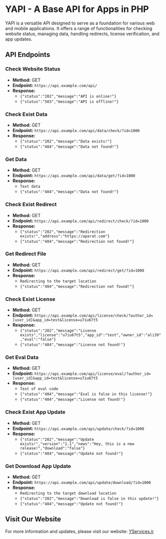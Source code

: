 # YAPI - A Base API for Apps in PHP

YAPI is a versatile API designed to serve as a foundation for various web and mobile applications. It offers a range of functionalities for checking website status, managing data, handling redirects, license verification, and app updates.

## API Endpoints

### Check Website Status

- **Method:** GET
- **Endpoint:** `https://api.example.com/api/`
- **Response:**
  - `{"status":"202","message":"API is online!"}`
  - `{"status":"503","message":"API is offline!"}`

### Check Exist Data

- **Method:** GET
- **Endpoint:** `https://api.example.com/api/data/check/?id=1000`
- **Response:**
  - `{"status":"202","message":"Data exists!"}`
  - `{"status":"404","message":"Data not found!"}`

### Get Data

- **Method:** GET
- **Endpoint:** `https://api.example.com/api/data/get/?id=1000`
- **Response:**
  - `Text data`
  - `{"status":"404","message":"Data not found!"}`

### Check Exist Redirect

- **Method:** GET
- **Endpoint:** `https://api.example.com/api/redirect/check/?id=1000`
- **Response:**
  - `{"status":"202","message":"Redirection exists!","address":"https://aparat.com"}`
  - `{"status":"404","message":"Redirection not found!"}`

### Get Redirect File

- **Method:** GET
- **Endpoint:** `https://api.example.com/api/redirect/get/?id=1000`
- **Response:**
  - `Redirecting to the target location`
  - `{"status":"404","message":"Redirection not found!"}`

### Check Exist License

- **Method:** GET
- **Endpoint:** `https://api.example.com/api/license/check/?author_id=[user_id]&app_id=test&license=u7iu67t5`
- **Response:**
  - `{"status":"202","message":"License exists","license":"u7iu67t5","app_id":"test","owner_id":"ali39","eval":"false"}`
  - `{"status":"404","message":"License not found!"}`

### Get Eval Data

- **Method:** GET
- **Endpoint:** `https://api.example.com/api/license/eval/?author_id=[user_id]&app_id=test&license=u7iu67t5`
- **Response:**
  - `Text of eval code`
  - `{"status":"404","message":"Eval is false in this license!"}`
  - `{"status":"404","message":"License not found!"}`

### Check Exist App Update

- **Method:** GET
- **Endpoint:** `https://api.example.com/api/update/check/?id=1000`
- **Response:**
  - `{"status":"202","message":"Update exists!","version":"1.1","news":"Hey, this is a new release!","download":"false"}`
  - `{"status":"404","message":"Update not found!"}`

### Get Download App Update

- **Method:** GET
- **Endpoint:** `https://api.example.com/api/update/download/?id=1000`
- **Response:**
  - `Redirecting to the target download location`
  - `{"status":"202","message":"Download is false in this update!"}`
  - `{"status":"404","message":"Update not found!"}`

## Visit Our Website

For more information and updates, please visit our website: [YServices.ir](https://yservices.ir)
